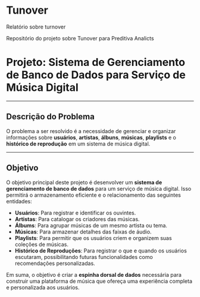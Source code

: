 # Tunover
Relatório sobre turnover 

Repositório do projeto sobre Tunover para Preditiva Analicts 

# Projeto: Sistema de Gerenciamento de Banco de Dados para Serviço de Música Digital

---

## Descrição do Problema

O problema a ser resolvido é a necessidade de gerenciar e organizar informações sobre **usuários**, **artistas**, **álbuns**, **músicas**, **playlists** e o **histórico de reprodução** em um sistema de música digital.

---

## Objetivo

O objetivo principal deste projeto é desenvolver um **sistema de gerenciamento de banco de dados** para um serviço de música digital. Isso permitirá o armazenamento eficiente e o relacionamento das seguintes entidades:

* **Usuários**: Para registrar e identificar os ouvintes.
* **Artistas**: Para catalogar os criadores das músicas.
* **Álbums**: Para agrupar músicas de um mesmo artista ou tema.
* **Músicas**: Para armazenar detalhes das faixas de áudio.
* **Playlists**: Para permitir que os usuários criem e organizem suas coleções de músicas.
* **Histórico de Reproduções**: Para registrar o que e quando os usuários escutaram, possibilitando futuras funcionalidades como recomendações personalizadas.

Em suma, o objetivo é criar a **espinha dorsal de dados** necessária para construir uma plataforma de música que ofereça uma experiência completa e personalizada aos usuários.
